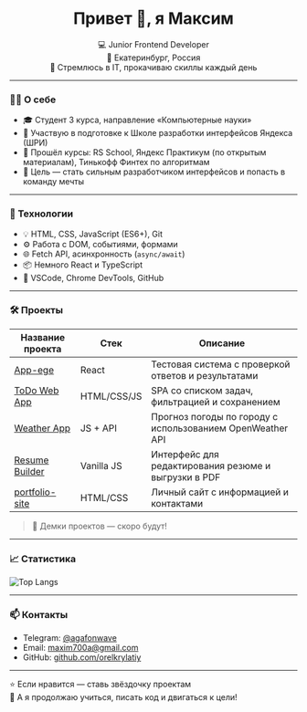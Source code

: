 <h1 align="center">Привет 👋, я Максим</h1>

<p align="center">
  💻 Junior Frontend Developer  
  <br>
  📍 Екатеринбург, Россия  
  <br>
  🚀 Стремлюсь в IT, прокачиваю скиллы каждый день
</p>

---

### 🙋‍♂️ О себе

- 🎓 Студент 3 курса, направление «Компьютерные науки»  
- 🧠 Участвую в подготовке к Школе разработки интерфейсов Яндекса (ШРИ)  
- 💪 Прошёл курсы: RS School, Яндекс Практикум (по открытым материалам), Тинькофф Финтех по алгоритмам  
- 🎯 Цель — стать сильным разработчиком интерфейсов и попасть в команду мечты

---

### 🧰 Технологии

- 💡 HTML, CSS, JavaScript (ES6+), Git
- ⚙️ Работа с DOM, событиями, формами
- 🌐 Fetch API, асинхронность (`async/await`)
- 📦 Немного React и TypeScript
- 🔧 VSCode, Chrome DevTools, GitHub

---

### 🛠 Проекты

| Название проекта | Стек | Описание |
|------------------|------|----------|
| [App-ege](https://github.com/orelkrylatiy/App-ege) | React | Тестовая система с проверкой ответов и результатами |
| [ToDo Web App](#) | HTML/CSS/JS | SPA со списком задач, фильтрацией и сохранением |
| [Weather App](#) | JS + API | Прогноз погоды по городу с использованием OpenWeather API |
| [Resume Builder](https://github.com/orelkrylatiy/front-end-entrance-exam) | Vanilla JS | Интерфейс для редактирования резюме и выгрузки в PDF |
| [portfolio-site](#) | HTML/CSS | Личный сайт с информацией и контактами |

> 🔗 Демки проектов — скоро будут!

---

### 📈 Статистика

![Top Langs](https://github-readme-stats.vercel.app/api/top-langs/?username=orelkrylatiy&layout=compact&theme=tokyonight)

---

### 📫 Контакты

- Telegram: [@agafonwave](https://t.me/agafonwave)  
- Email: maxim700a@gmail.com  
- GitHub: [github.com/orelkrylatiy](https://github.com/orelkrylatiy)

---

⭐ Если нравится — ставь звёздочку проектам  
🧠 А я продолжаю учиться, писать код и двигаться к цели!
